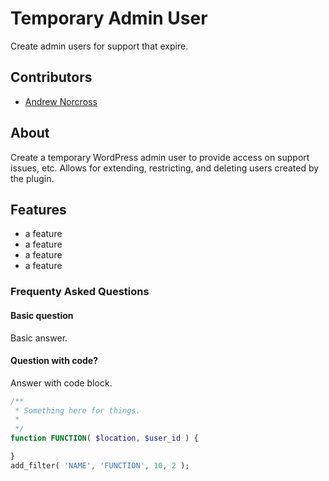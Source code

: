 Temporary Admin User
====================

Create admin users for support that expire.

## Contributors
* [Andrew Norcross](https://github.com/norcross)

## About

Create a temporary WordPress admin user to provide access on support issues, etc. Allows for extending, restricting, and deleting users created by the plugin.

## Features

* a feature
* a feature
* a feature
* a feature

### Frequenty Asked Questions

#### Basic question

Basic answer.

#### Question with code?

Answer with code block.

~~~php
/**
 * Something here for things.
 *
 */
function FUNCTION( $location, $user_id ) {

}
add_filter( 'NAME', 'FUNCTION', 10, 2 );
~~~

